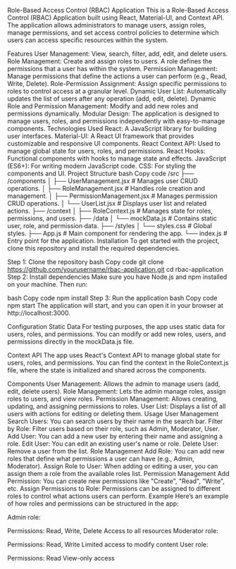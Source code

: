 Role-Based Access Control (RBAC) Application
This is a Role-Based Access Control (RBAC) Application built using React, Material-UI, and Context API. The application allows administrators to manage users, assign roles, manage permissions, and set access control policies to determine which users can access specific resources within the system.

Features
User Management: View, search, filter, add, edit, and delete users.
Role Management: Create and assign roles to users. A role defines the permissions that a user has within the system.
Permission Management: Manage permissions that define the actions a user can perform (e.g., Read, Write, Delete).
Role-Permission Assignment: Assign specific permissions to roles to control access at a granular level.
Dynamic User List: Automatically updates the list of users after any operation (add, edit, delete).
Dynamic Role and Permission Management: Modify and add new roles and permissions dynamically.
Modular Design: The application is designed to manage users, roles, and permissions independently with easy-to-manage components.
Technologies Used
React: A JavaScript library for building user interfaces.
Material-UI: A React UI framework that provides customizable and responsive UI components.
React Context API: Used to manage global state for users, roles, and permissions.
React Hooks: Functional components with hooks to manage state and effects.
JavaScript (ES6+): For writing modern JavaScript code.
CSS: For styling the components and UI.
Project Structure
bash
Copy code
/src
  ├── /components
  │     ├── UserManagement.jsx          # Manages user CRUD operations.
  │     ├── RoleManagement.jsx         # Handles role creation and management.
  │     ├── PermissionManagement.jsx   # Manages permission CRUD operations.
  │     └── UserList.jsx               # Displays user list and related actions.
  ├── /context
  │     ├── RoleContext.js             # Manages state for roles, permissions, and users.
  ├── /data
  │     └── mockData.js                # Contains static user, role, and permission data.
  ├── /styles
  │     └── styles.css                 # Global styles.
  ├── App.js                           # Main component for rendering the app.
  └── index.js                         # Entry point for the application.
Installation
To get started with the project, clone this repository and install the required dependencies.

Step 1: Clone the repository
bash
Copy code
git clone https://github.com/yourusername/rbac-application.git
cd rbac-application
Step 2: Install dependencies
Make sure you have Node.js and npm installed on your machine. Then run:

bash
Copy code
npm install
Step 3: Run the application
bash
Copy code
npm start
The application will start, and you can open it in your browser at http://localhost:3000.

Configuration
Static Data
For testing purposes, the app uses static data for users, roles, and permissions. You can modify or add new roles, users, and permissions directly in the mockData.js file.

Context API
The app uses React's Context API to manage global state for users, roles, and permissions. You can find the context in the RoleContext.js file, where the state is initialized and shared across the components.

Components
User Management: Allows the admin to manage users (add, edit, delete users).
Role Management: Lets the admin manage roles, assign roles to users, and view roles.
Permission Management: Allows creating, updating, and assigning permissions to roles.
User List: Displays a list of all users with actions for editing or deleting them.
Usage
User Management
Search Users: You can search users by their name in the search bar.
Filter by Role: Filter users based on their role, such as Admin, Moderator, User.
Add User: You can add a new user by entering their name and assigning a role.
Edit User: You can edit an existing user's name or role.
Delete User: Remove a user from the list.
Role Management
Add Role: You can add new roles that define what permissions a user can have (e.g., Admin, Moderator).
Assign Role to User: When adding or editing a user, you can assign them a role from the available roles list.
Permission Management
Add Permission: You can create new permissions like "Create", "Read", "Write", etc.
Assign Permissions to Role: Permissions can be assigned to different roles to control what actions users can perform.
Example
Here’s an example of how roles and permissions can be structured in the app:

Admin role:

Permissions: Read, Write, Delete
Access to all resources
Moderator role:

Permissions: Read, Write
Limited access to modify content
User role:

Permissions: Read
View-only access
